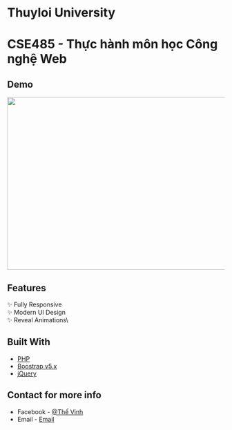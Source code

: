 # Thuyloi University

# CSE485 - Thực hành môn học Công nghệ Web

## Demo

<img src="https://ibb.co/F8TR11c" width="600" height="400"/>

## Features

✨ Fully Responsive\
✨ Modern UI Design\
✨ Reveal Animations\

## Built With

- [PHP](https://www.php.net/)
- [Boostrap v5.x](https://getbootstrap.com/docs/5.3/getting-started/introduction/)
- [jQuery](https://jquery.com/)

## Contact for more info

- Facebook - [@Thế Vinh](https://www.facebook.com/thevinh180603)
- Email - [Email](mailto:vinhthe.contact@gmail.com)
